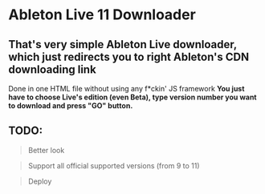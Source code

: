 # Ableton Live 11 Downloader
## That's very simple Ableton Live downloader, which just redirects you to right Ableton's CDN downloading link 
Done in one HTML file without using any f*ckin' JS framework
**You just have to choose Live's edition (even Beta), type version number you want to download and press "GO" button.**
## TODO:
>Better look

>Support all official supported versions (from 9 to 11)

>Deploy